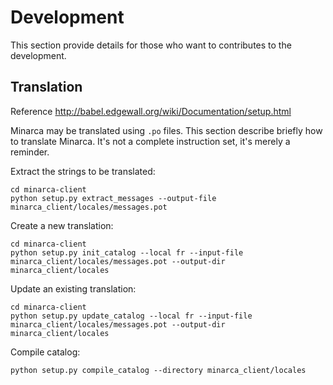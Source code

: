 # Development

This section provide details for those who want to contributes to the development.

## Translation

Reference <http://babel.edgewall.org/wiki/Documentation/setup.html>

Minarca may be translated using `.po` files. This section describe briefly
how to translate Minarca. It's not a complete instruction set, it's merely a reminder.

Extract the strings to be translated:

    cd minarca-client
    python setup.py extract_messages --output-file minarca_client/locales/messages.pot

Create a new translation:

    cd minarca-client
    python setup.py init_catalog --local fr --input-file minarca_client/locales/messages.pot --output-dir minarca_client/locales

Update an existing translation:

    cd minarca-client
    python setup.py update_catalog --local fr --input-file minarca_client/locales/messages.pot --output-dir minarca_client/locales

Compile catalog:

    python setup.py compile_catalog --directory minarca_client/locales

